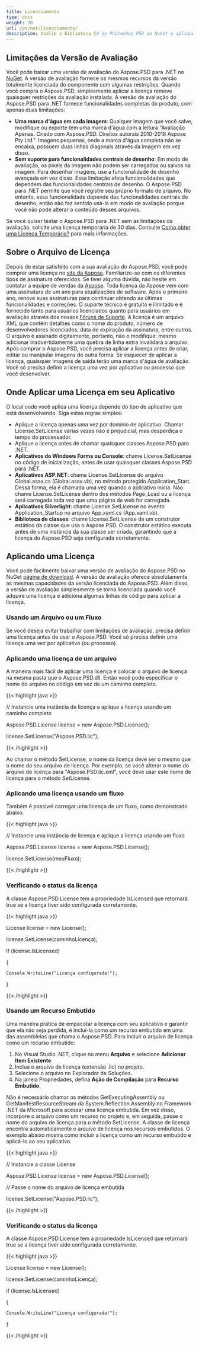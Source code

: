 ```yaml
---
title: Licenciamento
type: docs
weight: 70
url: /pt/net/licenciamento/
description: Avalie a Biblioteca C# do Photoshop PSD do NuGet e aplique a licença usando arquivo ou fluxo para remover quaisquer restrições da avaliação instalada.
---
```


## **Limitações da Versão de Avaliação**
Você pode baixar uma versão de avaliação do Aspose.PSD para .NET no [NuGet](https://www.nuget.org/packages/Aspose.psd/). A versão de avaliação fornece os mesmos recursos da versão totalmente licenciada do componente com algumas restrições. Quando você compra o Aspose.PSD, simplesmente aplicar a licença remove quaisquer restrições da avaliação instalada. A versão de avaliação do Aspose.PSD para .NET fornece funcionalidades completas do produto, com apenas duas limitações:

- **Uma marca d'água em cada imagem**: Qualquer imagem que você salve, modifique ou exporte tem uma marca d'água com a leitura "Avaliação Apenas. Criado com Aspose.PSD. Direitos autorais 2010-2018 Aspose Pty Ltd.". Imagens pequenas, onde a marca d'água completa não se encaixa, possuem duas linhas diagonais através da imagem em vez disso.
- **Sem suporte para funcionalidades centrais de desenho**: Em modo de avaliação, os pixels da imagem não podem ser carregados ou salvos na imagem. Para desenhar imagens, use a funcionalidade de desenho avançada em vez disso. Essa limitação afeta funcionalidades que dependem das funcionalidades centrais de desenho. O Aspose.PSD para .NET permite que você registre seu próprio formato de arquivo. No entanto, essa funcionalidade depende das funcionalidades centrais de desenho, então não faz sentido usá-la em modo de avaliação porque você não pode alterar o conteúdo desses arquivos.

Se você quiser testar o Aspose.PSD para .NET sem as limitações da avaliação, solicite uma licença temporária de 30 dias. Consulte [Como obter uma Licença Temporária?](https://purchase.aspose.com/temporary-license) para mais informações.
## **Sobre o Arquivo de Licença**
Depois de estar satisfeito com a sua avaliação do Aspose.PSD, você pode comprar uma licença no [site da Aspose](https://purchase.aspose.com/default.aspx). Familiarize-se com os diferentes tipos de assinatura oferecidos. Se tiver alguma dúvida, não hesite em contatar a equipe de vendas da [Aspose](https://company.aspose.com/contact). Toda licença da Aspose vem com uma assinatura de um ano para atualizações de software. Após o primeiro ano, renove suas assinaturas para continuar obtendo as últimas funcionalidades e correções. O suporte técnico é gratuito e ilimitado e é fornecido tanto para usuários licenciados quanto para usuários em avaliação através dos nossos [Fóruns de Suporte](https://forum.aspose.com/). A licença é um arquivo XML que contém detalhes como o nome do produto, número de desenvolvedores licenciados, data de expiração da assinatura, entre outros. O arquivo é assinado digitalmente, portanto, não o modifique: mesmo adicionar inadvertidamente uma quebra de linha extra invalidará o arquivo. Após comprar o Aspose.PSD, você precisa aplicar a licença antes de criar, editar ou manipular imagens de outra forma. Se esquecer de aplicar a licença, quaisquer imagens de saída terão uma marca d'água de avaliação. Você só precisa definir a licença uma vez por aplicativo ou processo que você desenvolver.
## **Onde Aplicar uma Licença em seu Aplicativo**
O local onde você aplica uma licença depende do tipo de aplicativo que está desenvolvendo. Siga estas regras simples:

- Aplique a licença apenas uma vez por domínio de aplicativo. Chamar License.SetLicense várias vezes não é prejudicial, mas desperdiça o tempo do processador.
- Aplique a licença antes de chamar quaisquer classes Aspose.PSD para .NET.
- **Aplicativos do Windows Forms ou Console**: chame License.SetLicense no código de inicialização, antes de usar quaisquer classes Aspose.PSD para .NET.
- **Aplicativos ASP.NET**: chame License.SetLicense do arquivo Global.asax.cs (Global.asax.vb), no método protegido Application_Start. Dessa forma, ela é chamada uma vez quando o aplicativo inicia. Não chame License.SetLicense dentro dos métodos Page_Load ou a licença será carregada toda vez que uma página da web for carregada.
- **Aplicativos Silverlight**: chame License.SetLicense no evento Application_Startup no arquivo App.xaml.cs (App.xaml.vb).
- **Biblioteca de classes**: chame License.SetLicense de um construtor estático da classe que usa o Aspose.PSD. O construtor estático executa antes de uma instância da sua classe ser criada, garantindo que a licença do Aspose.PSD seja configurada corretamente.
## **Aplicando uma Licença**
Você pode facilmente baixar uma versão de avaliação do Aspose.PSD no NuGet [página de download](https://www.nuget.org/packages/Aspose.psd/). A versão de avaliação oferece absolutamente as mesmas capacidades da versão licenciada do Aspose.PSD. Além disso, a versão de avaliação simplesmente se torna licenciada quando você adquire uma licença e adiciona algumas linhas de código para aplicar a licença.
### **Usando um Arquivo ou um Fluxo**
Se você deseja evitar trabalhar com limitações de avaliação, precisa definir uma licença antes de usar o Aspose.PSD. Você só precisa definir uma licença uma vez por aplicativo (ou processo).
### **Aplicando uma licença de um arquivo**
A maneira mais fácil de aplicar uma licença é colocar o arquivo de licença na mesma pasta que o Aspose.PSD.dll. Então você pode especificar o nome do arquivo no código em vez de um caminho completo.



{{< highlight java >}}

 // Instancie uma instância de licença e aplique a licença usando um caminho completo

Aspose.PSD.License license = new Aspose.PSD.License();

license.SetLicense("Aspose.PSD.lic");



{{< /highlight >}}



Ao chamar o método SetLicense, o nome da licença deve ser o mesmo que o nome do seu arquivo de licença. Por exemplo, se você alterar o nome do arquivo de licença para "Aspose.PSD.lic.xml", você deve usar este nome de licença para o método SetLicense.
### **Aplicando uma licença usando um fluxo**
Também é possível carregar uma licença de um fluxo, como demonstrado abaixo.



{{< highlight java >}}



// Instancie uma instância de licença e aplique a licença usando um fluxo

Aspose.PSD.License license = new Aspose.PSD.License();

license.SetLicense(meuFluxo);



{{< /highlight >}}
### **Verificando o status da licença**
A classe Aspose.PSD.License tem a propriedade IsLicensed que retornará true se a licença tiver sido configurada corretamente.



{{< highlight java >}}

 License license = new License();

license.SetLicense(caminhoLicença);

if (license.IsLicensed)

{

    Console.WriteLine("Licença configurada!");

}

{{< /highlight >}}
### **Usando um Recurso Embutido**
Uma maneira prática de empacotar a licença com seu aplicativo e garantir que ela não seja perdida, é incluí-la como um recurso embutido em uma das assembleias que chama o Aspose.PSD. Para incluir o arquivo de licença como um recurso embutido:

1. No Visual Studio .NET, clique no menu **Arquivo** e selecione **Adicionar Item Existente**.
1. Inclua o arquivo de licença (extensão .lic) no projeto.
1. Selecione o arquivo no Explorador de Soluções.
1. Na janela Propriedades, defina **Ação de Compilação** para **Recurso Embutido**.

Não é necessário chamar os métodos GetExecutingAssembly ou GetManifestResourceStream da System.Reflection.Assembly no Framework .NET da Microsoft para acessar uma licença embutida. Em vez disso, incorpore o arquivo como um recurso no projeto e, em seguida, passe o nome do arquivo de licença para o método SetLicense. A classe de licença encontra automaticamente o arquivo de licença nos recursos embutidos. O exemplo abaixo mostra como incluir a licença como um recurso embutido e aplicá-lo ao seu aplicativo.



{{< highlight java >}}

 // Instancie a classe License

Aspose.PSD.License license = new Aspose.PSD.License();



// Passe o nome do arquivo de licença embutida

license.SetLicense("Aspose.PSD.lic");

{{< /highlight >}}


### **Verificando o status da licença**
A classe Aspose.PSD.License tem a propriedade IsLicensed que retornará true se a licença tiver sido configurada corretamente.



{{< highlight java >}}

 License license = new License();

license.SetLicense(caminhoLicença);

if (license.IsLicensed)

{

    Console.WriteLine("Licença configurada!");

}

{{< /highlight >}}
